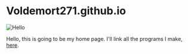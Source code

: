 # Voldemort271.github.io

![Hello](https://www.hello.com/img_/hellowithwaves.png)

Hello, this is going to be my home page. I'll link all the programs I make, [here](https://Voldemort271.github.io).

